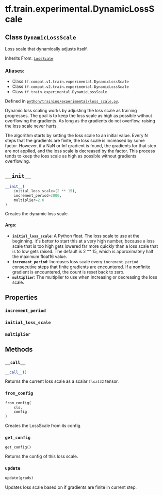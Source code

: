 <div itemscope itemtype="http://developers.google.com/ReferenceObject">
<meta itemprop="name" content="tf.train.experimental.DynamicLossScale" />
<meta itemprop="path" content="Stable" />
<meta itemprop="property" content="increment_period"/>
<meta itemprop="property" content="initial_loss_scale"/>
<meta itemprop="property" content="multiplier"/>
<meta itemprop="property" content="__call__"/>
<meta itemprop="property" content="__init__"/>
<meta itemprop="property" content="from_config"/>
<meta itemprop="property" content="get_config"/>
<meta itemprop="property" content="update"/>
</div>

# tf.train.experimental.DynamicLossScale

## Class `DynamicLossScale`

Loss scale that dynamically adjusts itself.

Inherits From: [`LossScale`](../../../tf/train/experimental/LossScale.md)

### Aliases:

* Class `tf.compat.v1.train.experimental.DynamicLossScale`
* Class `tf.compat.v2.train.experimental.DynamicLossScale`
* Class `tf.train.experimental.DynamicLossScale`



Defined in [`python/training/experimental/loss_scale.py`](/code/stable/tensorflow/python/training/experimental/loss_scale.py).

<!-- Placeholder for "Used in" -->

Dynamic loss scaling works by adjusting the loss scale as training progresses.
The goal is to keep the loss scale as high as possible without overflowing the
gradients. As long as the gradients do not overflow, raising the loss scale
never hurts.

The algorithm starts by setting the loss scale to an initial value. Every N
steps that the gradients are finite, the loss scale is increased by some
factor. However, if a NaN or Inf gradient is found, the gradients for that
step are not applied, and the loss scale is decreased by the factor. This
process tends to keep the loss scale as high as possible without gradients
overflowing.

<h2 id="__init__"><code>__init__</code></h2>

``` python
__init__(
    initial_loss_scale=(2 ** 15),
    increment_period=2000,
    multiplier=2.0
)
```

Creates the dynamic loss scale.


#### Args:


* <b>`initial_loss_scale`</b>: A Python float.  The loss scale to use at the
  beginning. It's better to start this at a very high number, because a
  loss scale that is too high gets lowered far more quickly than a loss
  scale that is to low gets raised. The default is 2 ** 15, which is
  approximately half the maximum float16 value.
* <b>`increment_period`</b>: Increases loss scale every `increment_period`
  consecutive steps that finite gradients are encountered. If a nonfinite
  gradient is encountered, the count is reset back to zero.
* <b>`multiplier`</b>: The multiplier to use when increasing or decreasing the loss
  scale.



## Properties

<h3 id="increment_period"><code>increment_period</code></h3>




<h3 id="initial_loss_scale"><code>initial_loss_scale</code></h3>




<h3 id="multiplier"><code>multiplier</code></h3>






## Methods

<h3 id="__call__"><code>__call__</code></h3>

``` python
__call__()
```

Returns the current loss scale as a scalar `float32` tensor.


<h3 id="from_config"><code>from_config</code></h3>

``` python
from_config(
    cls,
    config
)
```

Creates the LossScale from its config.


<h3 id="get_config"><code>get_config</code></h3>

``` python
get_config()
```

Returns the config of this loss scale.


<h3 id="update"><code>update</code></h3>

``` python
update(grads)
```

Updates loss scale based on if gradients are finite in current step.




